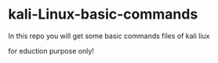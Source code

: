 # kali-Linux-basic-commands
In this repo you will get some basic commands files of kali liux


for eduction purpose only!
